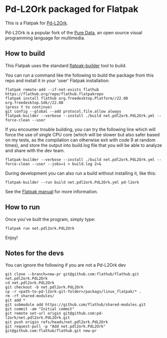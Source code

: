 # Pd-L2Ork packaged for Flatpak

This is a Flatpak for [Pd-L2Ork](http://l2ork.music.vt.edu/main/make-your-own-l2ork/software/).

Pd-L2Ork is a popular fork of the [Pure Data](http://puredata.info/), an open
source visual programming language for multimedia.

## How to build

This Flatpak uses the standard
[flatpak-builder](docs.flatpak.org/en/latest/flatpak-builder-command-reference.html)
tool to build.

You can run a command like the following to build the package from this repo
and install it in your 'user' Flatpak installation:

    flatpak remote-add --if-not-exists flathub https://flathub.org/repo/flathub.flatpakrepo
    flatpak install flathub org.freedesktop.Platform//22.08 org.freedesktop.Sdk//22.08
    (press Y to continue)
    git config --global --add protocol.file.allow always
    flatpak-builder --verbose --install ./build net.pdl2ork.PdL2Ork.yml --force-clean --user

If you encounter trouble building, you can try the following line which will force the use
of single CPU core (which will be slower but also safer based on my tests, as the compilation
can otherwise exit with code 9 at random times), and store the output into build.log file
that you will be able to analyze and share with the dev team.

    flatpak-builder --verbose --install ./build net.pdl2ork.PdL2Ork.yml --force-clean --user --jobs=1 > build.log 2>&

During development you can also run a build without installing it, like this:

    flatpak-builder --run build net.pdl2ork.PdL2Ork.yml pd-l2ork

See the [Flatpak manual](http://docs.flatpak.org/en/latest/) for more information.

## How to run

Once you've built the program, simply type:

    flatpak run net.pdl2ork.PdL2Ork

Enjoy!

## Notes for the devs

You can ignore the following if you are not a Pd-L2Ork dev

    git clone --branch=new-pr git@github.com:flathub/flathub.git net.pdl2ork.PdL2Ork
    cd net.pdl2ork.PdL2Ork
    git checkout -b net.pdl2ork.PdL2Ork
    cp -r <path-to-pd-l2ork-git-folder>/packags/linux_flatpak/* .
    rm -rf shared-modules/
    git add *
    git submodule add https://github.com/flathub/shared-modules.git
    git commit -am "Initial commit"
    git remote set-url origin git@github.com:pd-l2ork/net.pdl2ork.PdL2Ork.git
    git push origin refs/heads/net.pdl2ork.PdL2Ork
    git request-pull -p "Add net.pdl2ork.PdL2Ork" git@github.com:flathub/flathub.git new-pr
